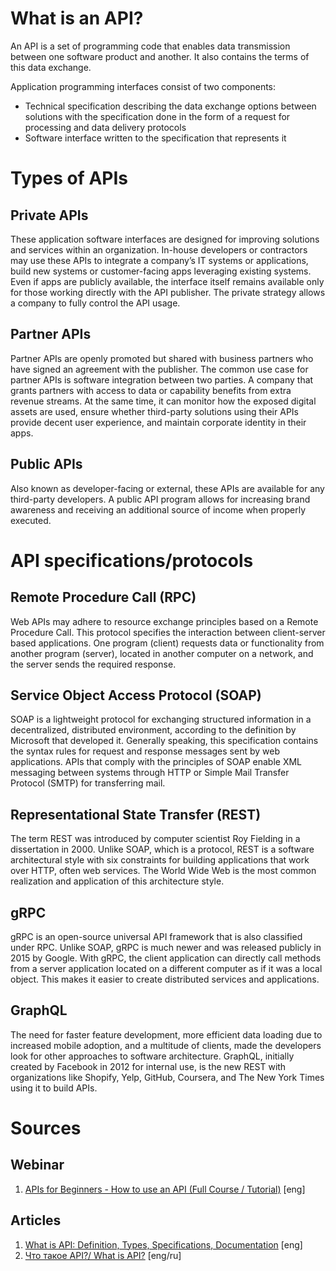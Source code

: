 # What is an API?  
An API is a set of programming code that enables data transmission between one software product and another. It also contains the terms of this data exchange.   

Application programming interfaces consist of two components:
- Technical specification describing the data exchange options between solutions with the specification done in the form of a request for processing and data delivery protocols
- Software interface written to the specification that represents it

# Types of APIs
## Private APIs
These application software interfaces are designed for improving solutions and services within an organization. In-house developers or contractors may use these APIs to integrate a company’s IT systems or applications, build new systems or customer-facing apps leveraging existing systems. Even if apps are publicly available, the interface itself remains available only for those working directly with the API publisher. The private strategy allows a company to fully control the API usage.
## Partner APIs
Partner APIs are openly promoted but shared with business partners who have signed an agreement with the publisher. The common use case for partner APIs is software integration between two parties. A company that grants partners with access to data or capability benefits from extra revenue streams. At the same time, it can monitor how the exposed digital assets are used, ensure whether third-party solutions using their APIs provide decent user experience, and maintain corporate identity in their apps.
## Public APIs
Also known as developer-facing or external, these APIs are available for any third-party developers. A public API program allows for increasing brand awareness and receiving an additional source of income when properly executed.

# API specifications/protocols
## Remote Procedure Call (RPC)
Web APIs may adhere to resource exchange principles based on a Remote Procedure Call. This protocol specifies the interaction between client-server based applications. One program (client) requests data or functionality from another program (server), located in another computer on a network, and the server sends the required response.
## Service Object Access Protocol (SOAP)
SOAP is a lightweight protocol for exchanging structured information in a decentralized, distributed environment, according to the definition by Microsoft that developed it. Generally speaking, this specification contains the syntax rules for request and response messages sent by web applications. APIs that comply with the principles of SOAP enable XML messaging between systems through HTTP or Simple Mail Transfer Protocol (SMTP) for transferring mail.
## Representational State Transfer (REST)
The term REST was introduced by computer scientist Roy Fielding in a dissertation in 2000. Unlike SOAP, which is a protocol, REST is a software architectural style with six constraints for building applications that work over HTTP, often web services. The World Wide Web is the most common realization and application of this architecture style.
## gRPC
gRPC is an open-source universal API framework that is also classified under RPC. Unlike SOAP, gRPC is much newer and was released publicly in 2015 by Google. With gRPC, the client application can directly call methods from a server application located on a different computer as if it was a local object. This makes it easier to create distributed services and applications.
## GraphQL
The need for faster feature development, more efficient data loading due to increased mobile adoption, and a multitude of clients, made the developers look for other approaches to software architecture. GraphQL, initially created by Facebook in 2012 for internal use, is the new REST with organizations like Shopify, Yelp, GitHub, Coursera, and The New York Times using it to build APIs.

# Sources
## Webinar
1. [APIs for Beginners - How to use an API (Full Course / Tutorial)](https://www.youtube.com/watch?v=GZvSYJDk-us) [eng]
## Articles
1. [What is API: Definition, Types, Specifications, Documentation](https://www.altexsoft.com/blog/engineering/what-is-api-definition-types-specifications-documentation/) [eng]
2. [Что такое API?/ What is API?](https://aws.amazon.com/ru/what-is/api/) [eng/ru]